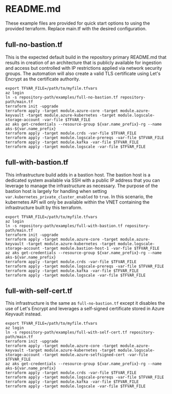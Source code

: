 # README.md
These example files are provided for quick start options to using the provided terraform. Replace main.tf with the desired configuration.

## full-no-bastion.tf
This is the expected default build in the repository primary README.md that results in creation of an architecture that is publicly available for ingestion and access but controlled with IP restrictions applied via network security groups. The automation will also create a valid TLS certificate using Let's Encrypt as the certificate authority. 

```
export TFVAR_FILE=/path/to/myfile.tfvars
az login
ln -s repository-path/examples/full-no-bastion.tf repository-path/main.tf
terraform init -upgrade
terraform apply -target module.azure-core -target module.azure-keyvault -target module.azure-kubernetes -target module.logscale-storage-account -var-file $TFVAR_FILE
az aks get-credentials --resource-group ${var.name_prefix}-rg --name aks-${var.name_prefix}
terraform apply -target module.crds -var-file $TFVAR_FILE
terraform apply -target module.logscale-prereqs -var-file $TFVAR_FILE
terraform apply -target module.kafka -var-file $TFVAR_FILE
terraform apply -target module.logscale -var-file $TFVAR_FILE
```

## full-with-bastion.tf
This infrastructure build adds in a bastion host. The bastion host is a dedicated system available via SSH with a public IP address that you can leverage to manage the infrastructure as necessary. The purpose of the bastion host is largely for handling when setting `var.kubernetes_private_cluster_enabled` to `true`. In this scenario, the kubernetes API will only be available within the VNET containing the infrastructure built by this terraform.

```
export TFVAR_FILE=/path/to/myfile.tfvars
az login
ln -s repository-path/examples/full-with-bastion.tf repository-path/main.tf
terraform init -upgrade
terraform apply -target module.azure-core -target module.azure-keyvault -target module.azure-kubernetes -target module.logscale-storage-account -target module.bastion-host-1 -var-file $TFVAR_FILE
az aks get-credentials --resource-group ${var.name_prefix}-rg --name aks-${var.name_prefix}
terraform apply -target module.crds -var-file $TFVAR_FILE
terraform apply -target module.logscale-prereqs -var-file $TFVAR_FILE
terraform apply -target module.kafka -var-file $TFVAR_FILE
terraform apply -target module.logscale -var-file $TFVAR_FILE
```

## full-with-self-cert.tf
This infrastructure is the same as `full-no-bastion.tf` except it disables the use of Let's Encrypt and leverages a self-signed certificate stored in Azure Keyvault instead.

```
export TFVAR_FILE=/path/to/myfile.tfvars
az login
ln -s repository-path/examples/full-with-self-cert.tf repository-path/main.tf
terraform init -upgrade
terraform apply -target module.azure-core -target module.azure-keyvault -target module.azure-kubernetes -target module.logscale-storage-account -target module.azure-selfsigned-cert -var-file $TFVAR_FILE
az aks get-credentials --resource-group ${var.name_prefix}-rg --name aks-${var.name_prefix}
terraform apply -target module.crds -var-file $TFVAR_FILE
terraform apply -target module.logscale-prereqs -var-file $TFVAR_FILE
terraform apply -target module.kafka -var-file $TFVAR_FILE
terraform apply -target module.logscale -var-file $TFVAR_FILE
```